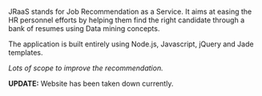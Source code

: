 JRaaS stands for Job Recommendation as a Service. It aims at easing the HR personnel efforts by helping them find the right candidate through a bank of resumes using Data mining concepts. 

The application is built entirely using Node.js, Javascript, jQuery and Jade templates.

*Lots of scope to improve the recommendation.*

**UPDATE:** Website has been taken down currently.
